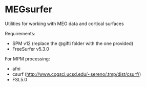 # MEGsurfer
Utilities for working with MEG data and cortical surfaces


Requirements:
* SPM v12 (replace the @gifti folder with the one provided)
* FreeSurfer v5.3.0

For MPM processing:
* afni
* csurf (http://www.cogsci.ucsd.edu/~sereno/.tmp/dist/csurf/)
* FSL5.0
